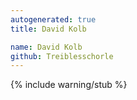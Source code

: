 ```yaml
---
autogenerated: true
title: David Kolb

name: David Kolb
github: Treiblesschorle
---
```


{% include warning/stub %}
